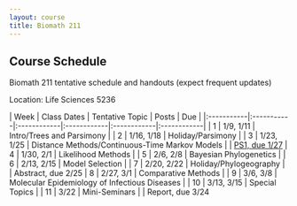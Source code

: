 ```yaml
---
layout: course
title: Biomath 211
---
```


## Course Schedule

Biomath 211 tentative schedule and handouts (expect frequent updates)

Location: Life Sciences 5236

| Week | Class Dates | Tentative Topic | Posts | Due |
|:-----------|:-----------|:------------|:------------|:------------|:------------|
|  1 | 1/9, 1/11   | Intro/Trees and Parsimony | 
|  2 | 1/16, 1/18 | Holiday/Parsimony |
|  3 | 1/23, 1/25 | Distance Methods/Continuous-Time Markov Models | | [PS1, due 1/27](https://ucla-biomath-211.github.io/biomath211winter2023/2023/01/08/hw1.html)
|  4 | 1/30, 2/1 | Likelihood Methods |
|  5 | 2/6, 2/8   | Bayesian Phylogenetics |
|  6 | 2/13, 2/15  | Model Selection | 
|  7 | 2/20, 2/22 | Holiday/Phylogeography | | Abstract, due 2/25
|  8 | 2/27, 3/1 | Comparative Methods |
|  9 | 3/6, 3/8   | Molecular Epidemiology of Infectious Diseases |
| 10 | 3/13, 3/15  | Special Topics |
| 11 | 3/22      | Mini-Seminars | | Report, due 3/24
